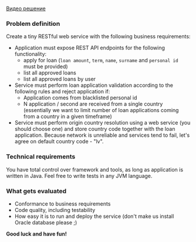 [Видео решение](https://www.youtube.com/watch?v=d21_HSVdpDA)

### Problem definition
Create a tiny RESTful web service with the following business requirements:

- Application must expose REST API endpoints for the following functionality:
  - apply for loan (`loan amount`, `term`, `name`, `surname` and `personal id` must be provided)
  - list all approved loans
  - list all approved loans by user
- Service must perform loan application validation according to the following rules and reject application if:
  - Application comes from blacklisted personal id
  - N application / second are received from a single country (essentially we want to limit number of loan
  applications coming from a country in a given timeframe)
- Service must perform origin country resolution using a web service (you should choose one) and
store country code together with the loan application. Because network is unreliable and services tend to fail,
let's agree on default country code - "lv".

### Technical requirements

You have total control over framework and tools, as long as application is written in Java.
Feel free to write tests in any JVM language.

### What gets evaluated

- Conformance to business requirements
- Code quality, including testability
- How easy it is to run and deploy the service (don't make us install Oracle database please ;)

**Good luck and have fun!**